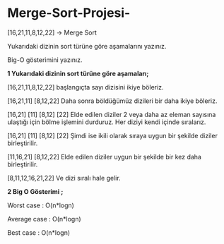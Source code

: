 # Merge-Sort-Projesi-
[16,21,11,8,12,22] -> Merge Sort

Yukarıdaki dizinin sort türüne göre aşamalarını yazınız.

Big-O gösterimini yazınız.

**1 Yukarıdaki dizinin sort türüne göre aşamaları;**

[16,21,11,8,12,22] başlangıçta sayı dizisini ikiye böleriz.

[16,21,11] [8,12,22] Daha sonra böldüğümüz dizileri bir daha ikiye böleriz.

[16,21] [11] [8,12] [22] Elde edilen diziler 2 veya daha az eleman sayısına ulaştığı için bölme işlemini durduruz. Her diziyi kendi içinde sıralarız.

[16,21] [11] [8,12] [22] Şimdi ise ikili olarak sıraya uygun bir şekilde diziler birleştirilir.

[11,16,21] [8,12,22] Elde edilen diziler uygun bir şekilde bir kez daha birleştirilir.

[8,11,12,16,21,22] Ve dizi sıralı hale gelir.

**2 Big O Gösterimi ;**

Worst case : O(n*logn)

Average case : O(n*logn)

Best case : O(n*logn)

